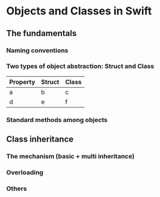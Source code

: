 # Objects and Classes in Swift

## The fundamentals
### Naming conventions

### Two types of object abstraction: Struct and Class

|Property|Struct|Class|
|-|-|-|
|a|b|c|
|d|e|f|

### Standard methods among objects


## Class inheritance
### The mechanism (basic + multi inheritance)
### Overloading
### Others


